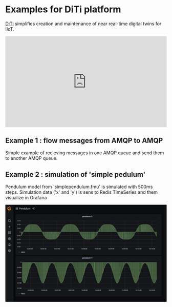 # Examples for DiTi platform

[DiTi](https://diti.dev) simplifies creation and maintenance of near real-time digital twins for IIoT.

<div style="padding:56.25% 0 0 0;position:relative;"><iframe src="https://player.vimeo.com/video/494004592?badge=0&amp;autopause=0&amp;quality_selector=1&amp;player_id=0&amp;app_id=58479" frameborder="0" allow="autoplay; fullscreen; picture-in-picture" style="position:absolute;top:0;left:0;width:100%;height:100%;" title="Digital Twins Platform"></iframe></div><script src="https://player.vimeo.com/api/player.js"></script>

## Example 1 : flow messages from AMQP to AMQP

Simple example of recieving messages in one AMQP queue and send them to another AMQP queue.


## Example 2 : simulation of 'simple pedulum'

Pendulum model from 'simplependulum.fmu' is simulated with 500ms steps.
Simulation data ('x' and 'y') is sens to Redis TimeSeries and them visualize in Grafana

![pendulum x and y](pics/pendulum_grafana.jpg)

